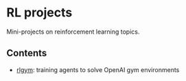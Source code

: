 # RL projects

Mini-projects on reinforcement learning topics.

## Contents

* [rlgym](rlgym/README.md): training agents to solve OpenAI gym environments
